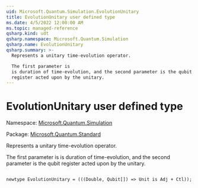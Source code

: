 ```yaml
---
uid: Microsoft.Quantum.Simulation.EvolutionUnitary
title: EvolutionUnitary user defined type
ms.date: 4/5/2022 12:00:00 AM
ms.topic: managed-reference
qsharp.kind: udt
qsharp.namespace: Microsoft.Quantum.Simulation
qsharp.name: EvolutionUnitary
qsharp.summary: >-
  Represents a unitary time-evolution operator.

  The first parameter is
  is duration of time-evolution, and the second parameter is the qubit
  register acted upon by the unitary.
---
```


# EvolutionUnitary user defined type

Namespace: [Microsoft.Quantum.Simulation](xref:Microsoft.Quantum.Simulation)

Package: [Microsoft.Quantum.Standard](https://nuget.org/packages/Microsoft.Quantum.Standard)


Represents a unitary time-evolution operator.The first parameter isis duration of time-evolution, and the second parameter is the qubitregister acted upon by the unitary.

```qsharp

newtype EvolutionUnitary = (((Double, Qubit[]) => Unit is Adj + Ctl));
```

